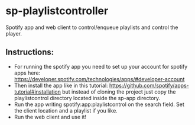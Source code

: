 sp-playlistcontroller
=====================

Spotify app and web client to control/enqueue playlists and control the player.

Instructions:
-------------

* For running the spotify app you need to set up your account for spotify apps here: https://developer.spotify.com/technologies/apps/#developer-account
* Then install the app like in this tutorial: https://github.com/spotify/apps-tutorial#installation but instead of cloning the project just copy the playlistcontrol directory located inside the sp-app directory.
* Run the app writing spotify:app:playlistcontrol on the search field. Set the client location and a playlist if you like.
* Run the web client and use it!